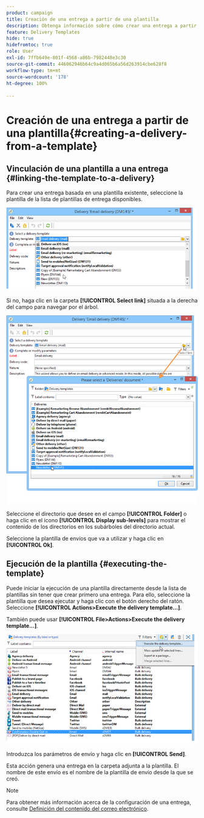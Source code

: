 ```yaml
---
product: campaign
title: Creación de una entrega a partir de una plantilla
description: Obtenga información sobre cómo crear una entrega a partir de una plantilla
feature: Delivery Templates
hide: true
hidefromtoc: true
role: User
exl-id: 7ffb649e-801f-4568-a86b-7982448e3c30
source-git-commit: 446062946b64c9a4d065b6a56d263914cbe628f8
workflow-type: tm+mt
source-wordcount: '178'
ht-degree: 100%

---
```


# Creación de una entrega a partir de una plantilla{#creating-a-delivery-from-a-template}

## Vinculación de una plantilla a una entrega {#linking-the-template-to-a-delivery}

Para crear una entrega basada en una plantilla existente, seleccione la plantilla de la lista de plantillas de entrega disponibles.

![](assets/s_ncs_user_wizard_select_template.png)

Si no, haga clic en la carpeta **[!UICONTROL Select link]** situada a la derecha del campo para navegar por el árbol.

![](assets/s_ncs_user_wizard_choose_link.png)

Seleccione el directorio que desee en el campo **[!UICONTROL Folder]** o haga clic en el icono **[!UICONTROL Display sub-levels]** para mostrar el contenido de los directorios en los subárboles del directorio actual.

Seleccione la plantilla de envíos que va a utilizar y haga clic en **[!UICONTROL Ok]**.

## Ejecución de la plantilla {#executing-the-template}

Puede iniciar la ejecución de una plantilla directamente desde la lista de plantillas sin tener que crear primero una entrega. Para ello, seleccione la plantilla que desea ejecutar y haga clic con el botón derecho del ratón. Seleccione **[!UICONTROL Actions>Execute the delivery template...]**.

También puede usar **[!UICONTROL File>Actions>Execute the delivery template...]**.

![](assets/s_ncs_user_template_execute_menu.png)

Introduzca los parámetros de envío y haga clic en **[!UICONTROL Send]**.

Esta acción genera una entrega en la carpeta adjunta a la plantilla. El nombre de este envío es el nombre de la plantilla de envío desde la que se creó.

>[!NOTE]
>
>Para obtener más información acerca de la configuración de una entrega, consulte [Definición del contenido del correo electrónico](defining-the-email-content.md).
